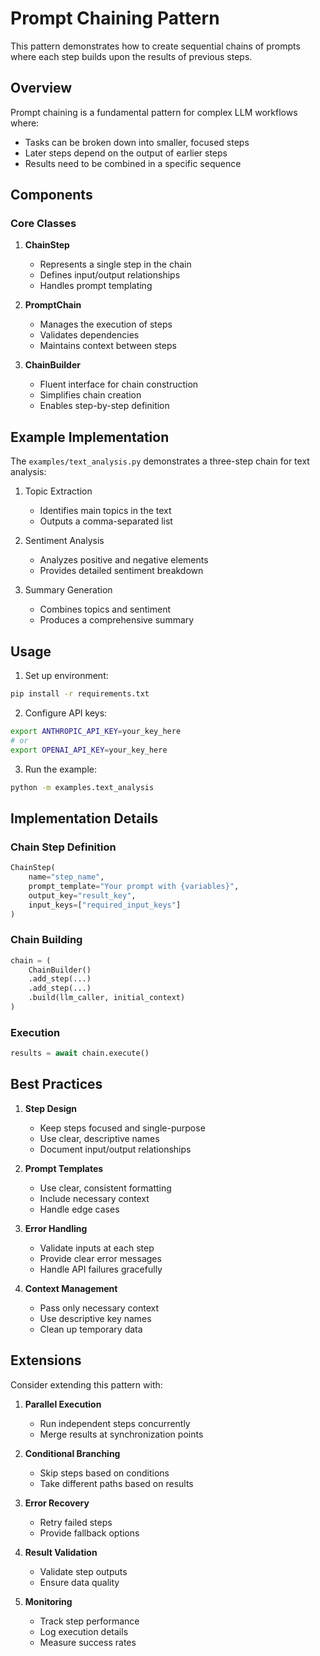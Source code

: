 # Prompt Chaining Pattern

This pattern demonstrates how to create sequential chains of prompts where each step builds upon the results of previous steps.

## Overview

Prompt chaining is a fundamental pattern for complex LLM workflows where:

- Tasks can be broken down into smaller, focused steps
- Later steps depend on the output of earlier steps
- Results need to be combined in a specific sequence

## Components

### Core Classes

1. **ChainStep**

   - Represents a single step in the chain
   - Defines input/output relationships
   - Handles prompt templating

2. **PromptChain**

   - Manages the execution of steps
   - Validates dependencies
   - Maintains context between steps

3. **ChainBuilder**
   - Fluent interface for chain construction
   - Simplifies chain creation
   - Enables step-by-step definition

## Example Implementation

The `examples/text_analysis.py` demonstrates a three-step chain for text analysis:

1. Topic Extraction

   - Identifies main topics in the text
   - Outputs a comma-separated list

2. Sentiment Analysis

   - Analyzes positive and negative elements
   - Provides detailed sentiment breakdown

3. Summary Generation
   - Combines topics and sentiment
   - Produces a comprehensive summary

## Usage

1. Set up environment:

```bash
pip install -r requirements.txt
```

2. Configure API keys:

```bash
export ANTHROPIC_API_KEY=your_key_here
# or
export OPENAI_API_KEY=your_key_here
```

3. Run the example:

```bash
python -m examples.text_analysis
```

## Implementation Details

### Chain Step Definition

```python
ChainStep(
    name="step_name",
    prompt_template="Your prompt with {variables}",
    output_key="result_key",
    input_keys=["required_input_keys"]
)
```

### Chain Building

```python
chain = (
    ChainBuilder()
    .add_step(...)
    .add_step(...)
    .build(llm_caller, initial_context)
)
```

### Execution

```python
results = await chain.execute()
```

## Best Practices

1. **Step Design**

   - Keep steps focused and single-purpose
   - Use clear, descriptive names
   - Document input/output relationships

2. **Prompt Templates**

   - Use clear, consistent formatting
   - Include necessary context
   - Handle edge cases

3. **Error Handling**

   - Validate inputs at each step
   - Provide clear error messages
   - Handle API failures gracefully

4. **Context Management**
   - Pass only necessary context
   - Use descriptive key names
   - Clean up temporary data

## Extensions

Consider extending this pattern with:

1. **Parallel Execution**

   - Run independent steps concurrently
   - Merge results at synchronization points

2. **Conditional Branching**

   - Skip steps based on conditions
   - Take different paths based on results

3. **Error Recovery**

   - Retry failed steps
   - Provide fallback options

4. **Result Validation**

   - Validate step outputs
   - Ensure data quality

5. **Monitoring**
   - Track step performance
   - Log execution details
   - Measure success rates
